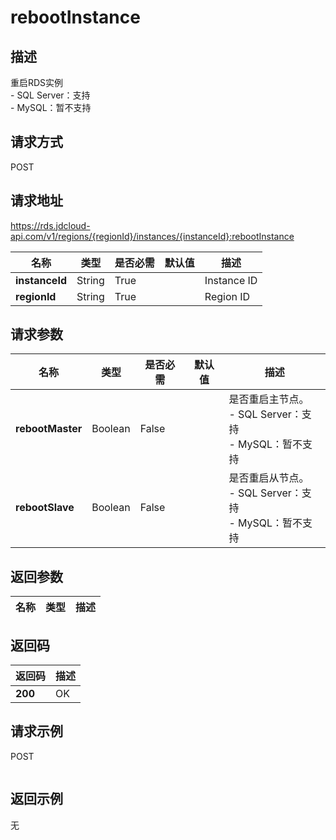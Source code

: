 # rebootInstance


## 描述
重启RDS实例</br>- SQL Server：支持</br>- MySQL：暂不支持

## 请求方式
POST

## 请求地址
https://rds.jdcloud-api.com/v1/regions/{regionId}/instances/{instanceId}:rebootInstance

|名称|类型|是否必需|默认值|描述|
|---|---|---|---|---|
|**instanceId**|String|True||Instance ID|
|**regionId**|String|True||Region ID|

## 请求参数
|名称|类型|是否必需|默认值|描述|
|---|---|---|---|---|
|**rebootMaster**|Boolean|False||是否重启主节点。</br>- SQL Server：支持</br>- MySQL：暂不支持|
|**rebootSlave**|Boolean|False||是否重启从节点。</br>- SQL Server：支持</br>- MySQL：暂不支持|


## 返回参数
|名称|类型|描述|
|---|---|---|



## 返回码
|返回码|描述|
|---|---|
|**200**|OK|

## 请求示例
POST
```

```

## 返回示例
无
